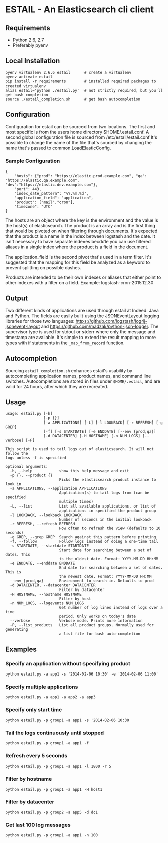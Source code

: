 # ESTAIL - An Elasticsearch cli client


## Requirements

- Python 2.6, 2.7
- Preferably pyenv

## Local Installation

```shell
pyenv virtualenv 2.6.6 estail      # create a virtualenv
pyenv activate estail
pip install -r requirements        # installed required packages to created virtualenv
alias estail='python ./estail.py'  # not strictly required, but you'll get bash completion
source ./estail_completion.sh      # get bash autocompletion
```

## Configuration

Configuration for estail can be sourced from two locations.  The first and most specific is from the users home directory $HOME/.estail.conf. A second global configuration file is sourced from /etc/estail/estail.conf  It's possible to change the name of the file that's sourced by changing the name that's passed to common.LoadElasticConfig.

### Sample Configuration
```
{
    "hosts": {"prod": "https://elastic.prod.example.com", "qa": "https://elastic.qa.example.com", "dev":"https://elastic.dev.example.com"},
    "port": 443,
    "index_date_pattern": "%Y.%m.%d",
    "application_field": "application",
    "product": ["mail","cron"],
    "timezone": "UTC"
}
```
The hosts are an object where the key is the environment and the value is the host(s) of elasticsearch. The product is an array and is the first thing that would be pivoted on when filtering through documents. It's expected that the product is a name in the index between logstash and the date.  It isn't necessary to have separate indexes becdc1e you can use filtered aliases in a single index where the product is a field in the document.

The application_field is the second pivot that's used in a term filter. It's suggested that the mapping for this field be analyzed as a keyword to prevent splitting on possible dashes.

Products are intended to be their own indexes or aliases that either point to other indexes with a filter on a field. Example: logstash-cron-2015.12.30

## Output

Two different kinds of applications are used through estail at Indeed: Java and Python. The fields are easily built using the JSONEventLayout logging libraries for those two languages: https://github.com/logstash/log4j-jsonevent-layout and https://github.com/madzak/python-json-logger. The supervisor type is used for stdout or stderr where only the message and timestamp are available.  It's simple to extend the result mapping to more types with if statements in the `_map_from_record` function.

## Autocompletion

Sourcing `estail_completion.sh` enhances estail's usability by autocompleting application names, product names, and command line switches.
Autocompletions are stored in files under `$HOME/.estail`, and are valid for 24 hours, after which they are recreated.

## Usage

```shell
usage: estail.py [-h]
                 [-p {}]
                 [-a APPLICATIONS] [-L] [-l LOOKBACK] [-r REFRESH] [-g GREP]
                 [-f] [-s STARTDATE] [-e ENDDATE] [--env {prod,qa}]
                 [-d DATACENTER] [-H HOSTNAME] [-n NUM_LOGS] [--verbose] [-P]

This script is used to tail logs out of elasticsearch. It will not follow the
logs unless -f is specified

optional arguments:
  -h, --help            show this help message and exit
  -p {}, --product {}
                        Picks the elasticsearch product instance to look in
  -a APPLICATIONS, --application APPLICATIONS
                        Application(s) to tail logs from (can be specified
                        multiple times)
  -L, --list            List all available applications, or list of
                        applications in specified the product group
  -l LOOKBACK, --lookback LOOKBACK
                        Number of seconds in the initial lookback
  -r REFRESH, --refresh REFRESH
                        How often to refresh the view (defaults to 10 seconds)
  -g GREP, --grep GREP  Search against this pattern before printing
  -f, --follow          Follow logs instead of doing a one-time tail
  -s STARTDATE, --startdate STARTDATE
                        Start date for searching between a set of dates. This
                        is the oldest date. Format: YYYY-MM-DD HH:MM
  -e ENDDATE, --enddate ENDDATE
                        End date for searching between a set of dates. This is
                        the newest date. Format: YYYY-MM-DD HH:MM
  --env {prod,qa}       Environment to search in. Defaults to prod
  -d DATACENTER, --datacenter DATACENTER
                        Filter by datacenter
  -H HOSTNAME, --hostname HOSTNAME
                        Filter by host
  -n NUM_LOGS, --logevents NUM_LOGS
                        Get number of log lines instead of logs over a time
                        period. Only works on today's date
  --verbose             Verbose mode. Prints more information
  -P, --list_products   List all product groups. Normally used for generating
                        a list file for bash auto-completion
```


## Examples

### Specify an application without specifying product
`python estail.py -a app1 -s '2014-02-06 10:30' -e '2014-02-06 11:00'`

### Specify multiple applications
`python estail.py -a app1 -a app2 -a app3`

### Specify only start time
`python estail.py -p group1 -a app1 -s '2014-02-06 10:30`

### Tail the logs continuously until stopped
`python estail.py -p group1 -a app1 -f`

### Refresh every 5 seconds
`python estail.py -p group1 -a app1 -l 1800 -r 5`

### Filter by hostname
`python estail.py -p group1 -a app1 -H host1`

### Filter by datacenter
`python estail.py -p group2 -a app5 -d dc1`

### Get last 100 log messages
`python estail.py -p group1 -a app1 -n 100`
